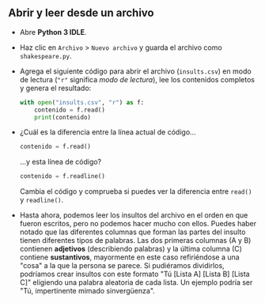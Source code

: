 ## Abrir y leer desde un archivo

- Abre **Python 3 IDLE**.

- Haz clic en `Archivo` > `Nuevo archivo` y guarda el archivo como `shakespeare.py`.

- Agrega el siguiente código para abrir el archivo (`insults.csv`) en modo de lectura (`"r"` significa *modo de lectura*), lee los contenidos completos y genera el resultado:

    ```python
    with open("insults.csv", "r") as f:
        contenido = f.read()
        print(contenido)
    ```

- ¿Cuál es la diferencia entre la línea actual de código...

  ```Python
  contenido = f.read()
  ```

  ...y esta línea de código?

  ```Python
  contenido = f.readline()
  ```

  Cambia el código y comprueba si puedes ver la diferencia entre `read()` y `readline()`.

- Hasta ahora, podemos leer los insultos del archivo en el orden en que fueron escritos, pero no podemos hacer mucho con ellos. Puedes haber notado que las diferentes columnas que forman las partes del insulto tienen diferentes tipos de palabras. Las dos primeras columnas (A y B) contienen **adjetivos** (describiendo palabras) y la última columna (C) contiene **sustantivos**, mayormente en este caso refiriéndose a una "cosa" a la que la persona se parece. Si pudiéramos dividirlos, podríamos crear insultos con este formato "Tú \[Lista A\] \[Lista B\] [Lista C]" eligiendo una palabra aleatoria de cada lista. Un ejemplo podría ser "Tú, impertinente mimado sinvergüenza".

